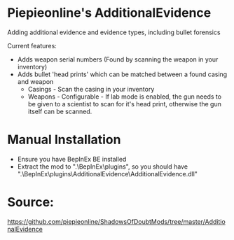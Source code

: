 # Piepieonline's AdditionalEvidence

Adding additional evidence and evidence types, including bullet forensics

Current features:
* Adds weapon serial numbers (Found by scanning the weapon in your inventory)
* Adds bullet 'head prints' which can be matched between a found casing and weapon
  * Casings - Scan the casing in your inventory
  * Weapons - Configurable - If lab mode is enabled, the gun needs to be given to a scientist to scan for it's head print, otherwise the gun itself can be scanned.

# Manual Installation

* Ensure you have BepInEx BE installed
* Extract the mod to ".\BepInEx\plugins\", so you should have ".\BepInEx\plugins\AdditionalEvidence\AdditionalEvidence.dll"

# Source:

https://github.com/piepieonline/ShadowsOfDoubtMods/tree/master/AdditionalEvidence
